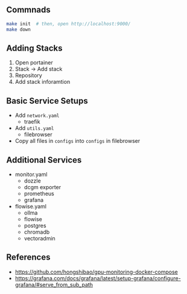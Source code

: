 ## Commnads
```bash
make init  # then, open http://localhost:9000/
make down
```

## Adding Stacks
1. Open portainer
2. Stack -> Add stack
3. Repository
4. Add stack inforamtion

## Basic Service Setups
- Add `network.yaml`
    - traefik
- Add `utils.yaml`
    - filebrowser
- Copy all files in `configs` into `configs` in filebrowser

## Additional Services
- monitor.yaml
    - dozzle
    - dcgm exporter
    - prometheus
    - grafana
- flowise.yaml
    - ollma
    - flowise
    - postgres
    - chromadb
    - vectoradmin

## References
- https://github.com/hongshibao/gpu-monitoring-docker-compose
- https://grafana.com/docs/grafana/latest/setup-grafana/configure-grafana/#serve_from_sub_path
